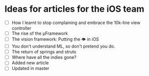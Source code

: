 # Ideas for articles for the iOS team

- [ ] How I learnt to stop complaining and embrace the 10k-line view controller
- [ ] The rise of the μFramework
- [ ] The vision framework: Putting the 👁 in iOS
- [ ] You don't understand ML, so don't pretend you do.
- [ ] The return of springs and struts
- [ ] Where have all the indies gone?
- [ ] Added new article
- [ ] Updated in master
